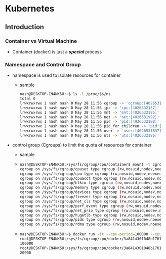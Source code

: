 # Kubernetes

## Introduction

### Container vs Virtual Machine

- Container (docker) is just a ***special*** process

### Namespace and Control Group

- namespace is used to isolate resources for container

  - sample

    ```bash
    nash@DESKTOP-EN4NK5U:~$ ls -l /proc/$$/ns
    total 0
    lrwxrwxrwx 1 nash nash 0 May 28 11:56 cgroup -> 'cgroup:[4026531835]'
    lrwxrwxrwx 1 nash nash 0 May 28 11:56 ipc -> 'ipc:[4026532187]'
    lrwxrwxrwx 1 nash nash 0 May 28 11:56 mnt -> 'mnt:[4026532185]'
    lrwxrwxrwx 1 nash nash 0 May 28 11:56 net -> 'net:[4026531992]'
    lrwxrwxrwx 1 nash nash 0 May 28 11:56 pid -> 'pid:[4026532188]'
    lrwxrwxrwx 1 nash nash 0 May 28 11:56 pid_for_children -> 'pid:[4026532188]'
    lrwxrwxrwx 1 nash nash 0 May 28 11:56 user -> 'user:[4026531837]'
    lrwxrwxrwx 1 nash nash 0 May 28 11:56 uts -> 'uts:[4026532186]'
    ```

- control group (Cgroups) to limit the quota of resources for container

  - sample

  - ```bash
    nash@DESKTOP-EN4NK5U:/sys/fs/cgroup/cpu/container$ mount -t cgroup
    cgroup on /sys/fs/cgroup/cpuset type cgroup (rw,nosuid,nodev,noexec,relatime,cpuset)
    cgroup on /sys/fs/cgroup/cpu type cgroup (rw,nosuid,nodev,noexec,relatime,cpu)
    cgroup on /sys/fs/cgroup/cpuacct type cgroup (rw,nosuid,nodev,noexec,relatime,cpuacct)
    cgroup on /sys/fs/cgroup/blkio type cgroup (rw,nosuid,nodev,noexec,relatime,blkio)
    cgroup on /sys/fs/cgroup/memory type cgroup (rw,nosuid,nodev,noexec,relatime,memory)
    cgroup on /sys/fs/cgroup/devices type cgroup (rw,nosuid,nodev,noexec,relatime,devices)
    cgroup on /sys/fs/cgroup/freezer type cgroup (rw,nosuid,nodev,noexec,relatime,freezer)
    cgroup on /sys/fs/cgroup/net_cls type cgroup (rw,nosuid,nodev,noexec,relatime,net_cls)
    cgroup on /sys/fs/cgroup/perf_event type cgroup (rw,nosuid,nodev,noexec,relatime,perf_event)
    cgroup on /sys/fs/cgroup/net_prio type cgroup (rw,nosuid,nodev,noexec,relatime,net_prio)
    cgroup on /sys/fs/cgroup/hugetlb type cgroup (rw,nosuid,nodev,noexec,relatime,hugetlb)
    cgroup on /sys/fs/cgroup/pids type cgroup (rw,nosuid,nodev,noexec,relatime,pids)
    cgroup on /sys/fs/cgroup/rdma type cgroup (rw,nosuid,nodev,noexec,relatime,rdma)
    ```

  - ```bash
    nash@DESKTOP-EN4NK5U:~$ docker run -it --cpu-period=100000 --cpu-quota=20000 8e85dd5c3255 /bin/bash
    root@DESKTOP-EN4NK5U:/sys/fs/cgroup/cpu/docker/3a8414301048b1701f7e00af1f56f88ed533c0eee9e39e33bf2bb86a3e6becac# cat cpu.cfs_period_us
    100000
    root@DESKTOP-EN4NK5U:/sys/fs/cgroup/cpu/docker/3a8414301048b1701f7e00af1f56f88ed533c0eee9e39e33bf2bb86a3e6becac# cat cpu.cfs_quota_us
    20000
    
    ```

